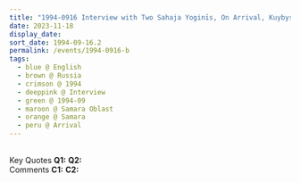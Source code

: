 ```yaml
---
title: "1994-0916 Interview with Two Sahaja Yoginīs, On Arrival, Kuybyshev (now Kurumoch) International Airport, Samara, Russia"
date: 2023-11-18
display_date: 
sort_date: 1994-09-16.2
permalink: /events/1994-0916-b
tags:
  - blue @ English
  - brown @ Russia
  - crimson @ 1994
  - deeppink @ Interview
  - green @ 1994-09
  - maroon @ Samara Oblast
  - orange @ Samara
  - peru @ Arrival
---
```


<br>

<wave-list>
  <list-title color="DarkSeaGreen" width="55">Key Quotes</list-title>
  <list-item color="BlanchedAlmond" width="280"><b>Q1:</b> <i></i></list-item>
  <list-item color="Lavender" width="280"><b>Q2:</b> <i></i></list-item>
</wave-list>

<br>

<wave-list>
  <list-title color="DarkSeaGreen" width="55">Comments</list-title>
  <list-item color="BlanchedAlmond" width="280"><b>C1:</b> <i></i></list-item>
  <list-item color="Lavender" width="280"><b>C2:</b> <i></i></list-item>
</wave-list>